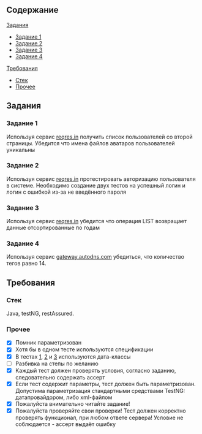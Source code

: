 ## Содержание
[Задания](#задания)
- [Задание 1](#задание-1)
- [Задание 2](#задание-2)
- [Задание 3](#задание-3)
- [Задание 4](#задание-4)

[Требования](#требования)
- [Стек](#стек)
- [Прочее](#прочее)

## Задания

### Задание 1
Используя сервис [reqres.in](https://reqres.in/) получить список пользователей со второй страницы.
Убедится что  имена файлов аватаров пользователей уникальны


### Задание 2
Используя сервис [reqres.in](https://reqres.in/) протестировать авторизацию пользователя в системе.
Необходимо создание двух тестов на успешный логин и логин с ошибкой из-за не введённого пароля

### Задание 3
Используя сервис [reqres.in](https://reqres.in/) убедится что операция LIST <RESOURCE> возвращает
данные отсортированные по годам

### Задание 4
Используя сервис [gateway.autodns.com](https://gateway.autodns.com/) убедиться, что количество тегов равно 14.


## Требования
### Стек
Java, testNG, restAssured.
### Прочее
- [x] Помник параметризован
- [x] Хотя бы в одном тесте используются спецификации
- [x] В тестах [1](#задание-1), [2](#задание-2) и [3](#задание-3) используются дата-классы
- [ ] Разбивка на степы по желанию
- [x] Каждый тест должен проверять условия, согласно заданию, следовательно содержать ассерт
- [x] Если тест содержит параметры, тест должен быть параметризован. Допустима параметризация
стандартными средствами TestNG: датапровайдором, либо xml-файлом
- [x] Пожалуйста внимательно читайте задание!
- [x] Пожалуйста проверяйте свои проверки! Тест должен корректно проверять функционал, при
любом ответе сервера! Условие не соблюдается - ассерт выдаёт ошибку
